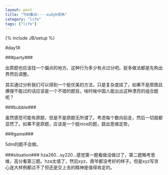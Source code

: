 ```yaml
---
layout: post
title: "THU集训----xudyh视角"
category: "life"
tags: ["life"]
---
```

{% include JB/setup %}

#day1#

###party###

出原题也应该找一个偏点的地方。这种行为多少有点过分吧。挺多做法都是先构出界然后调整。

其实通过分析我们可以得到一个挺优美的方法，只是复杂度挂了。如果不是原图且爆搜不能过的话应该是一个不错的题目。啥时候中国人能出出这种漂亮的组合题呢？

###bubble###

虽然感觉可能有原题，但是不是原题无所谓了。考虑每个数向前走，然后一切就都显然了。如果不是原题，应该是一个挺nice的题，跳出思维定势。

###game###

5dm的题不会做。

###situation###
hza260...sy220...感觉第一题看做没做过了，第二题略考思维，高分看第三题。hza太墙了，然后xyz，鼎爷都没考好的样子。但是xyz写贪心连大样例都过不了但还是交上去的精神是值得肯定的。
